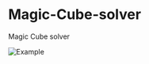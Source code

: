 # Magic-Cube-solver
Magic Cube solver

![Example](https://github.com/AlexanderXIV/Magic-Cube-solver/edit/master/pic.png)
